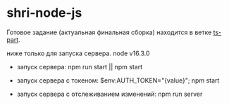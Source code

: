 # shri-node-js

Готовое задание (актуальная финальная сборка) находится в ветке [ts-part](https://github.com/RinaYasnovskaya/shri-node-js/tree/ts-part).

ниже только для запуска сервера.
node v16.3.0

- запуск сервера: npm run start || npm start
- запуск сервера с токеном: $env:AUTH_TOKEN="{value}"; npm start

- запуск сервера с отслеживанием изменений: npm run server
